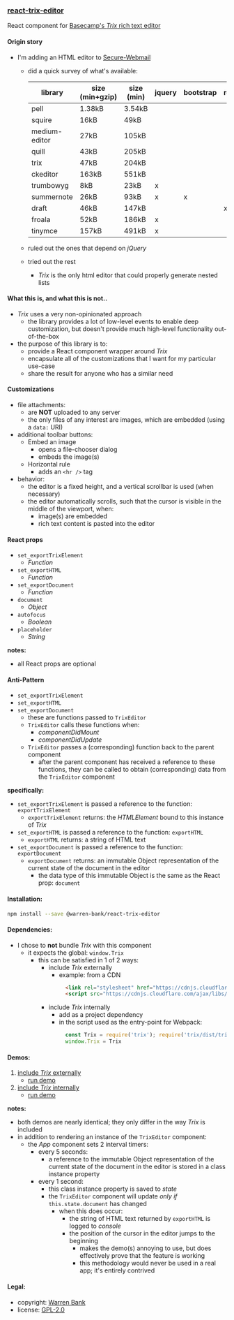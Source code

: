 ### [react-trix-editor](https://github.com/warren-bank/react-trix-editor)

React component for [Basecamp's _Trix_ rich text editor](https://github.com/basecamp/trix)

#### Origin story

* I'm adding an HTML editor to [Secure-Webmail](https://github.com/warren-bank/Secure-Webmail)
  * did a quick survey of what's available:

    | library       | size (min+gzip) | size (min) | jquery | bootstrap | react | link |
    |---------------|-----------------|------------|--------|-----------|-------|------|
    | pell          | 1.38kB          | 3.54kB     |        |           |       | https://github.com/jaredreich/pell |
    | squire        | 16kB            | 49kB       |        |           |       | https://github.com/neilj/Squire |
    | medium-editor | 27kB            | 105kB      |        |           |       | https://github.com/yabwe/medium-editor |
    | quill         | 43kB            | 205kB      |        |           |       | https://github.com/quilljs/quill |
    | trix          | 47kB            | 204kB      |        |           |       | https://github.com/basecamp/trix |
    | ckeditor      | 163kB           | 551kB      |        |           |       | https://ckeditor.com |
    | trumbowyg     | 8kB             | 23kB       | x      |           |       | https://github.com/Alex-D/Trumbowyg |
    | summernote    | 26kB            | 93kB       | x      | x         |       | https://github.com/summernote/summernote |
    | draft         | 46kB            | 147kB      |        |           | x     | https://github.com/facebook/draft-js |
    | froala        | 52kB            | 186kB      | x      |           |       | https://github.com/froala/wysiwyg-editor |
    | tinymce       | 157kB           | 491kB      | x      |           |       | https://github.com/tinymce/tinymce |
  * ruled out the ones that depend on _jQuery_
  * tried out the rest
    * _Trix_ is the only html editor that could properly generate nested lists

#### What this is, and what this is not..

* _Trix_ uses a very non-opinionated approach
  * the library provides a lot of low-level events to enable deep customization, but doesn't provide much high-level functionality out-of-the-box
* the purpose of this library is to:
  * provide a React component wrapper around _Trix_
  * encapsulate all of the customizations that I want for my particular use-case
  * share the result for anyone who has a similar need

#### Customizations

* file attachments:
  * are __NOT__ uploaded to any server
  * the only files of any interest are images, which are embedded (using a `data:` URI)
* additional toolbar buttons:
  * Embed an image
    * opens a file-chooser dialog
    * embeds the image(s)
  * Horizontal rule
    * adds an `<hr />` tag
* behavior:
  * the editor is a fixed height, and a vertical scrollbar is used (when necessary)
  * the editor automatically scrolls, such that the cursor is visible in the middle of the viewport, when:
    * image(s) are embedded
    * rich text content is pasted into the editor

#### React props

* `set_exportTrixElement`
  * _Function_
* `set_exportHTML`
  * _Function_
* `set_exportDocument`
  * _Function_
* `document`
  * _Object_
* `autofocus`
  * _Boolean_
* `placeholder`
  * _String_

__notes:__

* all React props are optional

#### Anti-Pattern

* `set_exportTrixElement`
* `set_exportHTML`
* `set_exportDocument`
  * these are functions passed to `TrixEditor`
  * `TrixEditor` calls these functions when:
    * _componentDidMount_
    * _componentDidUpdate_
  * `TrixEditor` passes a (corresponding) function back to the parent component
    * after the parent component has received a reference to these functions, they can be called to obtain (corresponding) data from the `TrixEditor` component

__specifically:__

* `set_exportTrixElement` is passed a reference to the function: `exportTrixElement`
  * `exportTrixElement` returns: the _HTMLElement_ bound to this instance of _Trix_
* `set_exportHTML` is passed a reference to the function: `exportHTML`
  * `exportHTML` returns: a string of HTML text
* `set_exportDocument` is passed a reference to the function: `exportDocument`
  * `exportDocument` returns: an immutable Object representation of the current state of the document in the editor
    * the data type of this immutable Object is the same as the React prop: `document`

#### Installation:

```bash
npm install --save @warren-bank/react-trix-editor
```

#### Dependencies:

* I chose to __not__ bundle _Trix_ with this component
  * it expects the global: `window.Trix`
    * this can be satisfied in 1 of 2 ways:
      * include _Trix_ externally
        * example: from a CDN
          ```html
            <link rel="stylesheet" href="https://cdnjs.cloudflare.com/ajax/libs/trix/1.0.0/trix.css" />
            <script src="https://cdnjs.cloudflare.com/ajax/libs/trix/1.0.0/trix.js"></script>
          ```
      * include _Trix_ internally
        * add as a project dependency
        * in the script used as the entry-point for Webpack:
          ```javascript
            const Trix = require('trix'); require('trix/dist/trix.css');
            window.Trix = Trix
          ```

#### Demos:

1. [include _Trix_ externally](https://github.com/warren-bank/react-trix-editor/blob/master/demos/1-trix-global/src/index.js)
   * [run demo](https://gitcdn.link/repo/warren-bank/react-trix-editor/master/demos/1-trix-global/dist/index.html)
2. [include _Trix_ internally](https://github.com/warren-bank/react-trix-editor/blob/master/demos/2-trix-bundle/src/index.js)
   * [run demo](https://gitcdn.link/repo/warren-bank/react-trix-editor/master/demos/2-trix-bundle/dist/index.html)

__notes:__

* both demos are nearly identical; they only differ in the way _Trix_ is included
* in addition to rendering an instance of the `TrixEditor` component:
  * the _App_ component sets 2 interval timers:
    * every 5 seconds:
      * a reference to the immutable Object representation of the current state of the document in the editor is stored in a class instance property
    * every 1 second:
      * this class instance property is saved to _state_
      * the `TrixEditor` component will update _only if_ `this.state.document` has changed
        * when this does occur:
          * the string of HTML text returned by `exportHTML` is logged to _console_
          * the position of the cursor in the editor jumps to the beginning
            * makes the demo(s) annoying to use, but does effectively prove that the feature is working
            * this methodology would never be used in a real app; it's entirely contrived

#### Legal:

* copyright: [Warren Bank](https://github.com/warren-bank)
* license: [GPL-2.0](https://www.gnu.org/licenses/old-licenses/gpl-2.0.txt)
